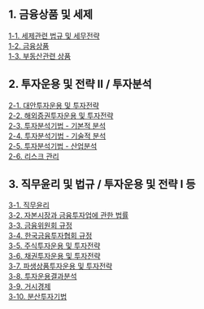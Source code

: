 
## 1. 금융상품 및 세제

[1-1. 세제관련 법규 및 세무전략]()   
[1-2. 금융상품]()   
[1-3. 부동산관련 상품]()   

## 2. 투자운용 및 전략 II / 투자분석

[2-1. 대안투자운용 및 투자전략]()   
[2-2. 해외증권투자운용 및 투자전략]()   
[2-3. 투자분석기법 - 기본적 분석]()   
[2-4. 투자분석기법 - 기술적 분석]()   
[2-5. 투자분석기법 - 산업분석]()   
[2-6. 리스크 관리]()   

## 3. 직무윤리 및 법규 / 투자운용 및 전략 I 등

[3-1. 직무윤리]()   
[3-2. 자본시장과 금융투자업에 관한 법률]()   
[3-3. 금융위원회 규정]()   
[3-4. 한국금융투자협회 규정]()   
[3-5. 주식투자운용 및 투자전략]()   
[3-6. 채권투자운용 및 투자전략]()   
[3-7. 파생상품투자운용 및 투자전략]()   
[3-8. 투자운용결과분석]()   
[3-9. 거시경제]()   
[3-10. 분산투자기법]()   

